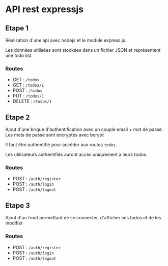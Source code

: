 # API rest expressjs

## Etape 1

Réalisation d'une api avec nodejs et le module express.js.

Les données utilisées sont stockées dans un fichier JSON et représentent une todo list.

### Routes

- GET : `/todos`
- GET : `/todos/1`
- POST : `/todos`
- PUT : `/todos/1`
- DELETE : `/todos/1`

## Etape 2

Ajout d'une brique d'authentification avec un couple email + mot de passe. Les mots de passe sont encryptés avec bcrypt

Il faut être authentifié pour accéder aux routes `todos`.

Les utilisateurs authentifiés auront accès uniquement à leurs todos.

### Routes

- POST : `/auth/register`
- POST : `/auth/login`
- POST : `/auth/logout`

## Etape 3

Ajout d'un front permettant de se connecter, d'afficher ses todos et de les modifier

### Routes

- POST : `/auth/register`
- POST : `/auth/login`
- POST : `/auth/logout`
